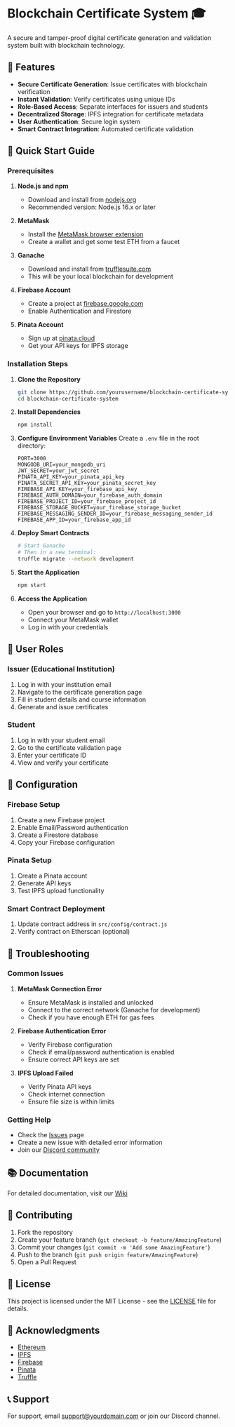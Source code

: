 # Blockchain Certificate System 🎓

A secure and tamper-proof digital certificate generation and validation system built with blockchain technology.

## 🌟 Features

- **Secure Certificate Generation**: Issue certificates with blockchain verification
- **Instant Validation**: Verify certificates using unique IDs
- **Role-Based Access**: Separate interfaces for issuers and students
- **Decentralized Storage**: IPFS integration for certificate metadata
- **User Authentication**: Secure login system
- **Smart Contract Integration**: Automated certificate validation

## 🚀 Quick Start Guide

### Prerequisites

1. **Node.js and npm**
   - Download and install from [nodejs.org](https://nodejs.org/)
   - Recommended version: Node.js 16.x or later

2. **MetaMask**
   - Install the [MetaMask browser extension](https://metamask.io/)
   - Create a wallet and get some test ETH from a faucet

3. **Ganache**
   - Download and install from [trufflesuite.com](https://trufflesuite.com/ganache/)
   - This will be your local blockchain for development

4. **Firebase Account**
   - Create a project at [firebase.google.com](https://firebase.google.com)
   - Enable Authentication and Firestore

5. **Pinata Account**
   - Sign up at [pinata.cloud](https://pinata.cloud)
   - Get your API keys for IPFS storage

### Installation Steps

1. **Clone the Repository**
   ```bash
   git clone https://github.com/yourusername/blockchain-certificate-system.git
   cd blockchain-certificate-system
   ```

2. **Install Dependencies**
   ```bash
   npm install
   ```

3. **Configure Environment Variables**
   Create a `.env` file in the root directory:
   ```env
   PORT=3000
   MONGODB_URI=your_mongodb_uri
   JWT_SECRET=your_jwt_secret
   PINATA_API_KEY=your_pinata_api_key
   PINATA_SECRET_API_KEY=your_pinata_secret_key
   FIREBASE_API_KEY=your_firebase_api_key
   FIREBASE_AUTH_DOMAIN=your_firebase_auth_domain
   FIREBASE_PROJECT_ID=your_firebase_project_id
   FIREBASE_STORAGE_BUCKET=your_firebase_storage_bucket
   FIREBASE_MESSAGING_SENDER_ID=your_firebase_messaging_sender_id
   FIREBASE_APP_ID=your_firebase_app_id
   ```

4. **Deploy Smart Contracts**
   ```bash
   # Start Ganache
   # Then in a new terminal:
   truffle migrate --network development
   ```

5. **Start the Application**
   ```bash
   npm start
   ```

6. **Access the Application**
   - Open your browser and go to `http://localhost:3000`
   - Connect your MetaMask wallet
   - Log in with your credentials

## 👥 User Roles

### Issuer (Educational Institution)
1. Log in with your institution email
2. Navigate to the certificate generation page
3. Fill in student details and course information
4. Generate and issue certificates

### Student
1. Log in with your student email
2. Go to the certificate validation page
3. Enter your certificate ID
4. View and verify your certificate

## 🔧 Configuration

### Firebase Setup
1. Create a new Firebase project
2. Enable Email/Password authentication
3. Create a Firestore database
4. Copy your Firebase configuration

### Pinata Setup
1. Create a Pinata account
2. Generate API keys
3. Test IPFS upload functionality

### Smart Contract Deployment
1. Update contract address in `src/config/contract.js`
2. Verify contract on Etherscan (optional)

## 🐛 Troubleshooting

### Common Issues

1. **MetaMask Connection Error**
   - Ensure MetaMask is installed and unlocked
   - Connect to the correct network (Ganache for development)
   - Check if you have enough ETH for gas fees

2. **Firebase Authentication Error**
   - Verify Firebase configuration
   - Check if email/password authentication is enabled
   - Ensure correct API keys are set

3. **IPFS Upload Failed**
   - Verify Pinata API keys
   - Check internet connection
   - Ensure file size is within limits

### Getting Help

- Check the [Issues](https://github.com/yourusername/blockchain-certificate-system/issues) page
- Create a new issue with detailed error information
- Join our [Discord community](your_discord_link)

## 📚 Documentation

For detailed documentation, visit our [Wiki](your_wiki_link)

## 🤝 Contributing

1. Fork the repository
2. Create your feature branch (`git checkout -b feature/AmazingFeature`)
3. Commit your changes (`git commit -m 'Add some AmazingFeature'`)
4. Push to the branch (`git push origin feature/AmazingFeature`)
5. Open a Pull Request

## 📄 License

This project is licensed under the MIT License - see the [LICENSE](LICENSE) file for details.

## 🙏 Acknowledgments

- [Ethereum](https://ethereum.org/)
- [IPFS](https://ipfs.io/)
- [Firebase](https://firebase.google.com/)
- [Pinata](https://pinata.cloud/)
- [Truffle](https://trufflesuite.com/)

## 📞 Support

For support, email support@yourdomain.com or join our Discord channel.
